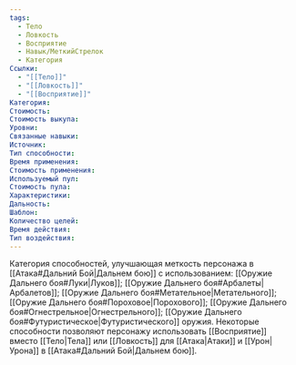 ```yaml
---
tags:
  - Тело
  - Ловкость
  - Восприятие
  - Навык/МеткийСтрелок
  - Категория
Ссылки:
  - "[[Тело]]"
  - "[[Ловкость]]"
  - "[[Восприятие]]"
Категория: 
Стоимость:
Стоимость выкупа:
Уровни:
Связанные навыки:
Источник:
Тип способности:
Время применения:
Стоимость применения:
Используемый пул:
Стоимость пула:
Характеристики:
Дальность:
Шаблон:
Количество целей:
Время действия:
Тип воздействия:
---
```

Категория способностей, улучшающая меткость персонажа в [[Атака#Дальний Бой|Дальнем бою]] с использованием: [[Оружие Дальнего боя#Луки|Луков]]; [[Оружие Дальнего боя#Арбалеты|Арбалетов]]; [[Оружие Дальнего боя#Метательное|Метательного]]; [[Оружие Дальнего боя#Пороховое|Порохового]]; [[Оружие Дальнего боя#Огнестрельное|Огнестрельного]]; [[Оружие Дальнего боя#Футуристическое|Футуристического]] оружия. Некоторые способности позволяют персонажу использовать [[Восприятие]] вместо [[Тело|Тела]] или [[Ловкость]] для [[Атака|Атаки]] и [[Урон|Урона]] в [[Атака#Дальний Бой|Дальнем бою]].